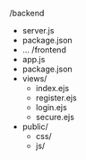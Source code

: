 /backend
  - server.js
  - package.json
  - ...
/frontend
  - app.js
  - package.json
  - views/
    - index.ejs
    - register.ejs
    - login.ejs
    - secure.ejs
  - public/
    - css/
    - js/
